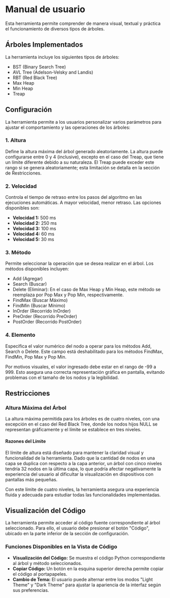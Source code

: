 # Manual de usuario
Esta herramienta permite comprender de manera visual, textual y práctica el funcionamiento de diversos tipos de árboles.

## Árboles Implementados
La herramienta incluye los siguientes tipos de árboles:

- BST (Binary Search Tree)
- AVL Tree (Adelson-Velsky and Landis)
- RBT (Red Black Tree)
 - Max Heap
 - Min Heap
 - Treap

## Configuración
La herramienta permite a los usuarios personalizar varios parámetros para ajustar el comportamiento y las operaciones de los árboles:

### 1. Altura
Define la altura máxima del árbol generado aleatoriamente. La altura puede configurarse entre 0 y 4 (inclusive), excepto en el caso del Treap, que tiene un límite diferente debido a su naturaleza. El Treap puede exceder este rango si se genera aleatoriamente; esta limitación se detalla en la sección de Restricciones.

### 2. Velocidad
Controla el tiempo de retraso entre los pasos del algoritmo en las ejecuciones automáticas. A mayor velocidad, menor retraso. Las opciones disponibles son:

- **Velocidad 1:** 500 ms
- **Velocidad 2:** 250 ms
- **Velocidad 3:** 100 ms
- **Velocidad 4:** 60 ms
- **Velocidad 5:** 30 ms

### 3. Método
Permite seleccionar la operación que se desea realizar en el árbol. Los métodos disponibles incluyen:

- Add (Agregar)
- Search (Buscar)
- Delete (Eliminar): En el caso de Max Heap y Min Heap, este método se reemplaza por Pop Max y Pop Min, respectivamente.
- FindMax (Buscar Máximo)
- FindMin (Buscar Mínimo)
- InOrder (Recorrido InOrder)
- PreOrder (Recorrido PreOrder)
- PostOrder (Recorrido PostOrder)

### 4. Elemento
Especifica el valor numérico del nodo a operar para los métodos Add, Search o Delete. Este campo está deshabilitado para los métodos FindMax, FindMin, Pop Max y Pop Min.

Por motivos visuales, el valor ingresado debe estar en el rango de -99 a 999. Esto asegura una correcta representación gráfica en pantalla, evitando problemas con el tamaño de los nodos y la legibilidad.

## Restricciones
### Altura Máxima del Árbol
La altura máxima permitida para los árboles es de cuatro niveles, con una excepción en el caso del Red Black Tree, donde los nodos hijos NULL se representan gráficamente y el límite se establece en tres niveles.

#### Razones del Límite
El límite de altura está diseñado para mantener la claridad visual y funcionalidad de la herramienta. Dado que la cantidad de nodos en una capa se duplica con respecto a la capa anterior, un árbol con cinco niveles tendría 32 nodos en la última capa, lo que podría afectar negativamente la experiencia del usuario al dificultar la visualización en dispositivos con pantallas más pequeñas.

Con este límite de cuatro niveles, la herramienta asegura una experiencia fluida y adecuada para estudiar todas las funcionalidades implementadas.

## Visualización del Código
La herramienta permite acceder al código fuente correspondiente al árbol seleccionado. Para ello, el usuario debe presionar el botón "Código", ubicado en la parte inferior de la sección de configuración.

### Funciones Disponibles en la Vista de Código

- **Visualización del Código:** Se muestra el código Python correspondiente al árbol y método seleccionados.
- **Copiar Código:** Un botón en la esquina superior derecha permite copiar el código al portapapeles.
- **Cambio de Tema:** El usuario puede alternar entre los modos "Light Theme" y "Dark Theme" para ajustar la apariencia de la interfaz según sus preferencias.
